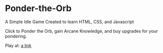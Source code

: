 # Ponder-the-Orb
A Simple Idle Game Created to learn HTML, CSS, and Javascript

Click to Ponder the Orb, gain Arcane Knowledge, and buy upgrades for your pondering.

Play at: [a link](https://i-p-martins.github.io/Ponder-the-Orb/)
